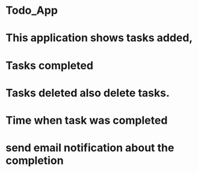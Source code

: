 # Todo_App
# This application shows tasks added,
# Tasks completed  
# Tasks deleted also delete tasks. 
# Time when task was completed
# send email notification about the completion
